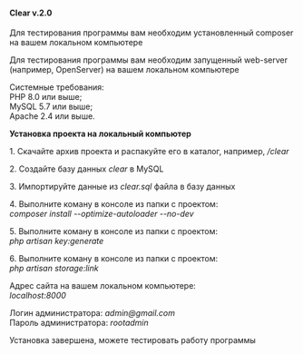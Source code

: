 <h4>Clear v.2.0</h4>
<p>Для тестирования программы вам необходим установленный composer на вашем локальном компьютере</p>
<p>Для тестирования программы вам необходим запущенный web-server (например, OpenServer) на вашем локальном компьютере</p>
<p>Системные требования:<br>
PHP 8.0 или выше;<br>
MySQL 5.7 или выше;<br>
Apache 2.4 или выше.</p>
<p><b>Установка проекта на локальный компьютер</b></p>
<p>1. Скачайте архив проекта и распакуйте его в каталог, например, <i>/clear</i></p>
<p>2. Создайте базу данных <i>clear</i> в MySQL</p>
<p>3. Импортируйте данные из <i>clear.sql</i> файла в базу данных</p>
<p>4. Выполните коману в консоле из папки с проектом:<br>
<i>composer install --optimize-autoloader --no-dev</i></p>
<p>5. Выполните коману в консоле из папки с проектом:<br>
<i>php artisan key:generate</i></p>
<p>6. Выполните коману в консоле из папки с проектом:<br>
<i>php artisan storage:link</i></p>
<p>Адрес сайта на вашем локальном компьютере:<br>
<i>localhost:8000</i></p>
<p>Логин администратора: <i>admin@gmail.com</i><br>Пароль администратора: <i>rootadmin</i></p>
<p>Установка завершена, можете тестировать работу программы</p>
